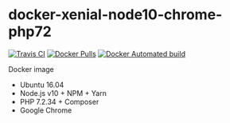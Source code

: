 # docker-xenial-node10-chrome-php72 

[![Travis CI](https://api.travis-ci.org/vintagesucks/docker-xenial-node10-chrome-php72.svg?branch=master)](https://travis-ci.org/vintagesucks/docker-xenial-node10-chrome-php72) [![Docker Pulls](https://img.shields.io/docker/pulls/vintagesucks/docker-xenial-node10-chrome-php72.svg)](https://hub.docker.com/r/vintagesucks/docker-xenial-node10-chrome-php72/) [![Docker Automated build](https://img.shields.io/docker/cloud/automated/vintagesucks/docker-xenial-node10-chrome-php72)](https://hub.docker.com/r/vintagesucks/docker-xenial-node10-chrome-php72/)

Docker image
* Ubuntu 16.04
* Node.js v10 + NPM + Yarn
* PHP 7.2.34 + Composer
* Google Chrome
